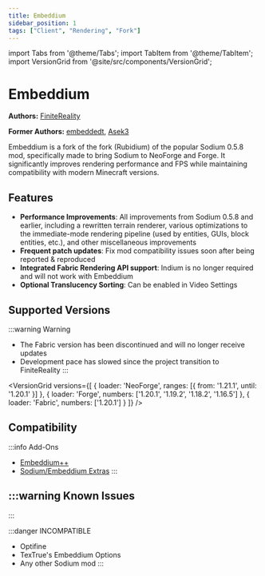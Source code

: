 ```yaml
---
title: Embeddium
sidebar_position: 1
tags: ["Client", "Rendering", "Fork"]
---
```


import Tabs from '@theme/Tabs';
import TabItem from '@theme/TabItem';
import VersionGrid from '@site/src/components/VersionGrid';

# Embeddium

**Authors:** [FiniteReality](https://github.com/FiniteReality)

**Former Authors:** [embeddedt](https://github.com/embeddedt), [Asek3](https://github.com/Asek3)


Embeddium is a fork of the fork (Rubidium) of the popular Sodium 0.5.8 mod, specifically made to bring Sodium to NeoForge and Forge. It significantly improves rendering performance and FPS while maintaining compatibility with modern Minecraft versions.

## Features

- **Performance Improvements**: All improvements from Sodium 0.5.8 and earlier, including a rewritten terrain renderer, various optimizations to the immediate-mode rendering pipeline (used by entities, GUIs, block entities, etc.), and other miscellaneous improvements
- **Frequent patch updates**: Fix mod compatibility issues soon after being reported & reproduced
- **Integrated Fabric Rendering API support**: Indium is no longer required and will not work with Embeddium
- **Optional Translucency Sorting**: Can be enabled in Video Settings

## Supported Versions

:::warning Warning
- The Fabric version has been discontinued and will no longer receive updates
- Development pace has slowed since the project transition to FiniteReality
:::

<VersionGrid versions={[
  {
    loader: 'NeoForge',
    ranges: [{ from: '1.21.1', until: '1.20.1' }]
  },
  {
    loader: 'Forge',
    numbers: ['1.20.1', '1.19.2', '1.18.2', '1.16.5']
  },
  {
    loader: 'Fabric',
    numbers: ['1.20.1']
  }
]} />



## Compatibility

:::info Add-Ons
- [Embeddium++](https://www.curseforge.com/minecraft/mc-mods/embeddiumplus)
- [Sodium/Embeddium Extras](https://www.curseforge.com/minecraft/mc-mods/magnesium-extras)
:::

:::warning Known Issues
- 
:::

:::danger INCOMPATIBLE
- Optifine
- TexTrue's Embeddium Options
- Any other Sodium mod
:::

